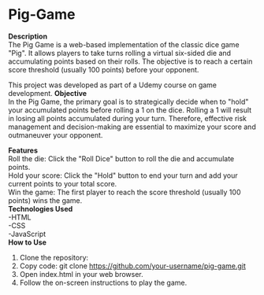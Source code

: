 # Pig-Game
**Description**<br>
The Pig Game is a web-based implementation of the classic dice game "Pig". It allows players to take turns rolling a virtual six-sided die and accumulating points based on their rolls. The objective is to reach a certain score threshold (usually 100 points) before your opponent.

This project was developed as part of a Udemy course on game development.
**Objective**<br>
In the Pig Game, the primary goal is to strategically decide when to "hold" your accumulated points before rolling a 1 on the dice. Rolling a 1 will result in losing all points accumulated during your turn. Therefore, effective risk management and decision-making are essential to maximize your score and outmaneuver your opponent.<br>



**Features**<br>
Roll the die: Click the "Roll Dice" button to roll the die and accumulate points.<br>
Hold your score: Click the "Hold" button to end your turn and add your current points to your total score.<br>
Win the game: The first player to reach the score threshold (usually 100 points) wins the game.<br>
**Technologies Used**<br>
-HTML<br>
-CSS<br>
-JavaScript<br>
**How to Use**
1. Clone the repository:<br>
2. Copy code: git clone https://github.com/your-username/pig-game.git<br>
3. Open index.html in your web browser.<br>
4. Follow the on-screen instructions to play the game.<br>
